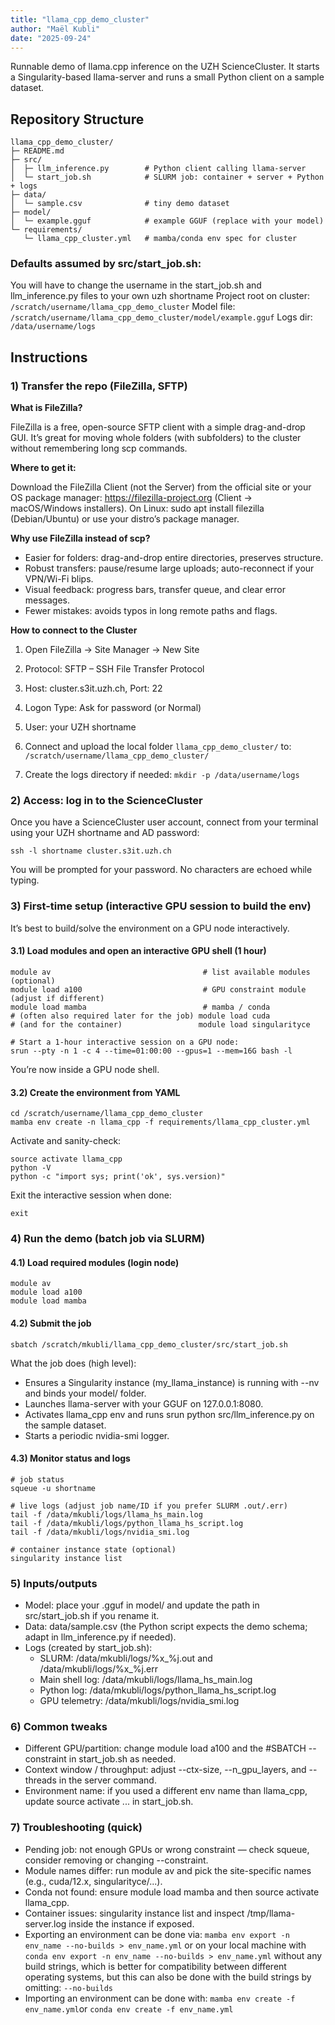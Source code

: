 ```yaml
---
title: "llama_cpp_demo_cluster"
author: "Maël Kubli"
date: "2025-09-24"
---
```


Runnable demo of llama.cpp inference on the UZH ScienceCluster.
It starts a Singularity-based llama-server and runs a small Python client on a sample dataset.

## Repository Structure
```
llama_cpp_demo_cluster/
├─ README.md
├─ src/
│  ├─ llm_inference.py        # Python client calling llama-server
│  └─ start_job.sh            # SLURM job: container + server + Python + logs
├─ data/
│  └─ sample.csv              # tiny demo dataset
├─ model/
│  └─ example.gguf            # example GGUF (replace with your model)
└─ requirements/
   └─ llama_cpp_cluster.yml   # mamba/conda env spec for cluster
```

### Defaults assumed by src/start_job.sh:
You will have to change the username in the start_job.sh and llm_inference.py files to your own uzh shortname
Project root on cluster: `/scratch/username/llama_cpp_demo_cluster`
Model file: `/scratch/username/llama_cpp_demo_cluster/model/example.gguf`
Logs dir: `/data/username/logs`

## Instructions
### 1) Transfer the repo (FileZilla, SFTP)

**What is FileZilla?**

FileZilla is a free, open-source SFTP client with a simple drag-and-drop GUI. It’s great for moving whole folders (with subfolders) to the cluster without remembering long scp commands.

**Where to get it:**

Download the FileZilla Client (not the Server) from the official site or your OS package manager:
https://filezilla-project.org (Client → macOS/Windows installers).
On Linux: sudo apt install filezilla (Debian/Ubuntu) or use your distro’s package manager.

**Why use FileZilla instead of scp?**

* Easier for folders: drag-and-drop entire directories, preserves structure.
* Robust transfers: pause/resume large uploads; auto-reconnect if your VPN/Wi-Fi blips.
* Visual feedback: progress bars, transfer queue, and clear error messages.
* Fewer mistakes: avoids typos in long remote paths and flags.

**How to connect to the Cluster**

1. Open FileZilla → Site Manager → New Site

2. Protocol: SFTP – SSH File Transfer Protocol

3. Host: cluster.s3it.uzh.ch, Port: 22

4. Logon Type: Ask for password (or Normal)

5. User: your UZH shortname

6. Connect and upload the local folder `llama_cpp_demo_cluster/` to: `/scratch/username/llama_cpp_demo_cluster/`

7. Create the logs directory if needed: `mkdir -p /data/username/logs`

### 2) Access: log in to the ScienceCluster
Once you have a ScienceCluster user account, connect from your terminal using your UZH shortname and AD password:

```
ssh -l shortname cluster.s3it.uzh.ch
```

You will be prompted for your password. No characters are echoed while typing.

### 3) First-time setup (interactive GPU session to build the env)
It’s best to build/solve the environment on a GPU node interactively.

#### 3.1) Load modules and open an interactive GPU shell (1 hour)
```
module av                                  # list available modules (optional)
module load a100                           # GPU constraint module (adjust if different)
module load mamba                          # mamba / conda
# (often also required later for the job) module load cuda
# (and for the container)                 module load singularityce

# Start a 1-hour interactive session on a GPU node:
srun --pty -n 1 -c 4 --time=01:00:00 --gpus=1 --mem=16G bash -l
```
You’re now inside a GPU node shell.

#### 3.2) Create the environment from YAML
```
cd /scratch/username/llama_cpp_demo_cluster
mamba env create -n llama_cpp -f requirements/llama_cpp_cluster.yml
```

Activate and sanity-check:
```
source activate llama_cpp
python -V
python -c "import sys; print('ok', sys.version)"
```

Exit the interactive session when done:
```
exit
```

### 4) Run the demo (batch job via SLURM)
#### 4.1) Load required modules (login node)
```
module av
module load a100
module load mamba
```

#### 4.2) Submit the job
```
sbatch /scratch/mkubli/llama_cpp_demo_cluster/src/start_job.sh
```

What the job does (high level):
* Ensures a Singularity instance (my_llama_instance) is running with --nv and binds your model/ folder.
* Launches llama-server with your GGUF on 127.0.0.1:8080.
* Activates llama_cpp env and runs srun python src/llm_inference.py on the sample dataset.
* Starts a periodic nvidia-smi logger.

#### 4.3) Monitor status and logs
```
# job status
squeue -u shortname

# live logs (adjust job name/ID if you prefer SLURM .out/.err)
tail -f /data/mkubli/logs/llama_hs_main.log
tail -f /data/mkubli/logs/python_llama_hs_script.log
tail -f /data/mkubli/logs/nvidia_smi.log

# container instance state (optional)
singularity instance list
```

### 5) Inputs/outputs
* Model: place your .gguf in model/ and update the path in src/start_job.sh if you rename it.
* Data: data/sample.csv (the Python script expects the demo schema; adapt in llm_inference.py if needed).
* Logs (created by start_job.sh):
    * SLURM: /data/mkubli/logs/%x_%j.out and /data/mkubli/logs/%x_%j.err
    * Main shell log: /data/mkubli/logs/llama_hs_main.log
    * Python log: /data/mkubli/logs/python_llama_hs_script.log
    * GPU telemetry: /data/mkubli/logs/nvidia_smi.log

### 6) Common tweaks
* Different GPU/partition: change module load a100 and the #SBATCH --constraint in start_job.sh as needed.
* Context window / throughput: adjust --ctx-size, --n_gpu_layers, and --threads in the server command.
* Environment name: if you used a different env name than llama_cpp, update source activate ... in start_job.sh.

### 7) Troubleshooting (quick)
* Pending job: not enough GPUs or wrong constraint — check squeue, consider removing or changing --constraint.
* Module names differ: run module av and pick the site-specific names (e.g., cuda/12.x, singularityce/...).
* Conda not found: ensure module load mamba and then source activate llama_cpp.
* Container issues: singularity instance list and inspect /tmp/llama-server.log inside the instance if exposed.
* Exporting an environment can be done via: `mamba env export -n env_name --no-builds > env_name.yml` or on your local machine with `conda env export -n env_name --no-builds > env_name.yml` without any build strings, which is better for compatibility between different operating systems, but this can also be done with the build strings by omitting: `--no-builds`
* Importing an environment can be done with: `mamba env create -f env_name.yml`or `conda env create -f env_name.yml`